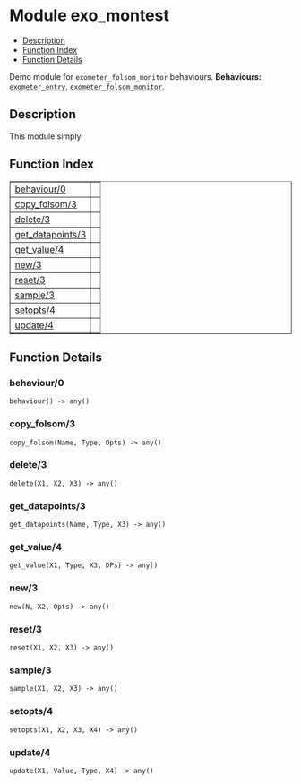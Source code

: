 

# Module exo_montest #
* [Description](#description)
* [Function Index](#index)
* [Function Details](#functions)


Demo module for `exometer_folsom_monitor` behaviours.
__Behaviours:__ [`exometer_entry`](exometer_entry.md), [`exometer_folsom_monitor`](exometer_folsom_monitor.md).
<a name="description"></a>

## Description ##


This module simply<a name="index"></a>

## Function Index ##


<table width="100%" border="1" cellspacing="0" cellpadding="2" summary="function index"><tr><td valign="top"><a href="#behaviour-0">behaviour/0</a></td><td></td></tr><tr><td valign="top"><a href="#copy_folsom-3">copy_folsom/3</a></td><td></td></tr><tr><td valign="top"><a href="#delete-3">delete/3</a></td><td></td></tr><tr><td valign="top"><a href="#get_datapoints-3">get_datapoints/3</a></td><td></td></tr><tr><td valign="top"><a href="#get_value-4">get_value/4</a></td><td></td></tr><tr><td valign="top"><a href="#new-3">new/3</a></td><td></td></tr><tr><td valign="top"><a href="#reset-3">reset/3</a></td><td></td></tr><tr><td valign="top"><a href="#sample-3">sample/3</a></td><td></td></tr><tr><td valign="top"><a href="#setopts-4">setopts/4</a></td><td></td></tr><tr><td valign="top"><a href="#update-4">update/4</a></td><td></td></tr></table>


<a name="functions"></a>

## Function Details ##

<a name="behaviour-0"></a>

### behaviour/0 ###

`behaviour() -> any()`


<a name="copy_folsom-3"></a>

### copy_folsom/3 ###

`copy_folsom(Name, Type, Opts) -> any()`


<a name="delete-3"></a>

### delete/3 ###

`delete(X1, X2, X3) -> any()`


<a name="get_datapoints-3"></a>

### get_datapoints/3 ###

`get_datapoints(Name, Type, X3) -> any()`


<a name="get_value-4"></a>

### get_value/4 ###

`get_value(X1, Type, X3, DPs) -> any()`


<a name="new-3"></a>

### new/3 ###

`new(N, X2, Opts) -> any()`


<a name="reset-3"></a>

### reset/3 ###

`reset(X1, X2, X3) -> any()`


<a name="sample-3"></a>

### sample/3 ###

`sample(X1, X2, X3) -> any()`


<a name="setopts-4"></a>

### setopts/4 ###

`setopts(X1, X2, X3, X4) -> any()`


<a name="update-4"></a>

### update/4 ###

`update(X1, Value, Type, X4) -> any()`



